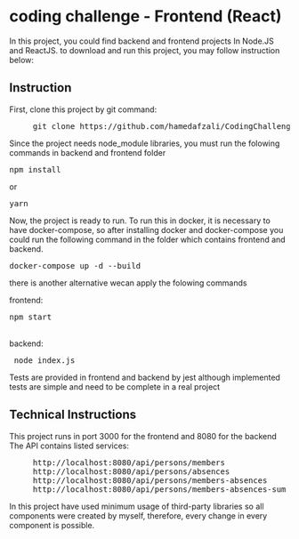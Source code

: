 # coding challenge - Frontend (React)
In this project, you could find backend and frontend projects In Node.JS and ReactJS. to download and run this project, you may follow instruction below:

## Instruction
First, clone this project by git command:
<pre>
     git clone https://github.com/hamedafzali/CodingChallenge
</pre>
Since the project needs node_module libraries, you must run the folowing commands in backend and frontend folder
<pre>npm install</pre> or <pre>yarn</pre> 

Now, the project is ready to run. To run this in docker, it is necessary to have docker-compose, so after installing docker and docker-compose you could run the following command in the folder which contains frontend and backend. 
<pre>docker-compose up -d --build</pre>

there is another alternative wecan apply the folowing commands

frontend:<pre>npm start</pre>  
backend:<pre> node index.js</pre>  

Tests are provided in frontend and backend by jest although implemented tests are simple and need to be complete in a real project

## Technical Instructions
This project runs in port 3000 for the frontend and 8080 for the backend
The API contains listed services:
<pre>
     http://localhost:8080/api/persons/members
     http://localhost:8080/api/persons/absences
     http://localhost:8080/api/persons/members-absences
     http://localhost:8080/api/persons/members-absences-sum
</pre>
In this project have used minimum usage of third-party libraries so all components were created by myself, therefore, every change in every component is possible.
